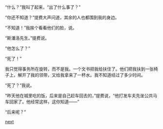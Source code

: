 
“什么？”我叫了起来，“出了什么事了？”

“你还不知道？”提费大声问道，其余的人也都围到我的身边。

“不知道！”我挨个看看他们的脸，说。

“斯潘洛先生。”提费说。

“他怎么了？”

“死了！”

我只觉得事务所在旋转，而不是我。一个文书把我给扶住了。他们把我扶到一张椅子上，解开了我的领带，又给我拿来了一杯水。我不知道经过了多少时间。

“死了？”我说。

“昨天他在城里吃的饭，后来是自己赶车回去的，”提费说，“他打发车夫先坐公共马车回家了。他经常这样，这你知道——”

“后来呢？”

[next](page490.md)
